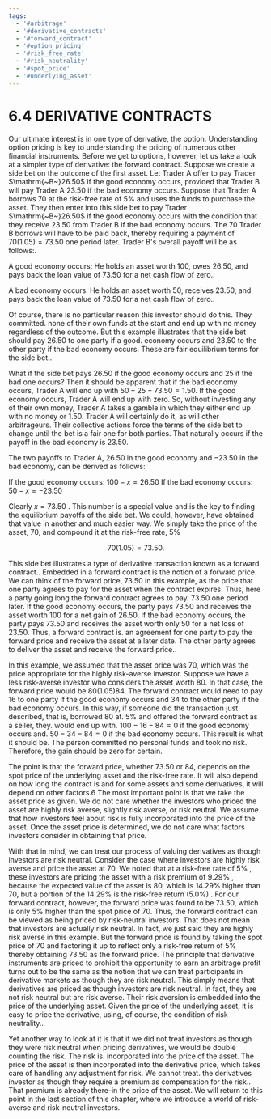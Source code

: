 ```yaml
---
tags:
  - '#arbitrage'
  - '#derivative_contracts'
  - '#forward_contract'
  - '#option_pricing'
  - '#risk_free_rate'
  - '#risk_neutrality'
  - '#spot_price'
  - '#underlying_asset'
---
```

# 6.4 DERIVATIVE CONTRACTS

Our ultimate interest is in one type of derivative, the option. Understanding option pricing is key to understanding the pricing of numerous other financial instruments. Before we get to options, however, let us take a look at a simpler type of derivative: the forward contract. Suppose we create a side bet on the outcome of the first asset. Let Trader A offer to pay Trader $\mathrm{~B~}26.50\$ if the good economy occurs, provided that Trader B will pay Trader A 23.50 if the bad economy occurs. Suppose that Trader A borrows 70 at the risk-free rate of $5\%$ and uses the funds to purchase the asset. They then enter into this side bet to pay Trader $\mathrm{~B~}26.50\$ if the good economy occurs with the condition that they receive 23.50 from Trader B if the bad economy occurs. The 70 Trader B borrows will have to be paid back, thereby requiring a payment of $70(1.05)=73.50$ one period later. Trader B's overall payoff will be as follows:.

A good economy occurs: He holds an asset worth 100, owes 26.50, and pays back the loan value of 73.50 for a net cash flow of zero..

A bad economy occurs: He holds an asset worth 50, receives 23.50, and pays back the loan value of 73.50 for a net cash flow of zero..

Of course, there is no particular reason this investor should do this. They committed. none of their own funds at the start and end up with no money regardless of the outcome. But this example illustrates that the side bet should pay 26.50 to one party if a good. economy occurs and 23.50 to the other party if the bad economy occurs. These are fair equilibrium terms for the side bet..

What if the side bet pays 26.50 if the good economy occurs and 25 if the bad one occurs? Then it should be apparent that if the bad economy occurs, Trader A will end up with $50+25-73.50=1.50.$ If the good economy occurs, Trader A will end up with zero. So, without investing any of their own money, Trader A takes a gamble in which they either end up with no money or 1.50. Trader A will certainly do it, as will other arbitrageurs. Their collective actions force the terms of the side bet to change until the bet is a fair one for both parties. That naturally occurs if the payoff in the bad economy is 23.50.

The two payoffs to Trader A, 26.50 in the good economy and $-23.50$ in the bad economy, can be derived as follows:

If the good economy occurs: $100-x=26.50$ If the bad economy occurs: $50-x=-23.50$

Clearly $x=73.50$ . This number is a special value and is the key to finding the equilibrium payoffs of the side bet. We could, however, have obtained that value in another and much easier way. We simply take the price of the asset, 70, and compound it at the risk-free rate, $5\%$

$$
70(1.05)=73.50.
$$

This side bet illustrates a type of derivative transaction known as a forward contract.. Embedded in a forward contract is the notion of a forward price. We can think of the forward price, 73.50 in this example, as the price that one party agrees to pay for the asset when the contract expires. Thus, here a party going long the forward contract agrees to pay. 73.50 one period later. If the good economy occurs, the party pays 73.50 and receives the asset worth 100 for a net gain of 26.50. If the bad economy occurs, the party pays 73.50 and receives the asset worth only 50 for a net loss of 23.50. Thus, a forward contract is. an agreement for one party to pay the forward price and receive the asset at a later date. The other party agrees to deliver the asset and receive the forward price..

In this example, we assumed that the asset price was 70, which was the price appropriate for the highly risk-averse investor. Suppose we have a less risk-averse investor who considers the asset worth 80. In that case, the forward price would be 80(1.05)84. The forward contract would need to pay 16 to one party if the good economy occurs and 34 to the other party if the bad economy occurs. In this way, if someone did the transaction just described, that is, borrowed 80 at. $5\%$ and offered the forward contract as a seller, they. would end up with. $100-16-84=0$ if the good economy occurs and. $50-34-84=0$ if the bad economy occurs. This result is what it should be. The person committed no personal funds and took no risk. Therefore, the gain should be zero for certain.

The point is that the forward price, whether 73.50 or 84, depends on the spot price of the underlying asset and the risk-free rate. It will also depend on how long the contract is and for some assets and some derivatives, it will depend on other factors.6 The most important point is that we take the asset price as given. We do not care whether the investors who priced the asset are highly risk averse, slightly risk averse, or risk neutral. We assume that how investors feel about risk is fully incorporated into the price of the asset. Once the asset price is determined, we do not care what factors investors consider in obtaining that price.

With that in mind, we can treat our process of valuing derivatives as though investors are risk neutral. Consider the case where investors are highly risk averse and price the asset at 70. We noted that at a risk-free rate of $5\%$ , these investors are pricing the asset with a risk premium of $9.29\%$ , because the expected value of the asset is 80, which is $14.29\%$ higher than 70, but a portion of the $14.29\%$ is the risk-free return $(5.0\%)$ . For our forward contract, however, the forward price was found to be 73.50, which is only $5\%$ higher than the spot price of 70. Thus, the forward contract can be viewed as being priced by risk-neutral investors. That does not mean that investors are actually risk neutral. In fact, we just said they are highly risk averse in this example. But the forward price is found by taking the spot price of 70 and factoring it up to reflect only a risk-free return of $5\%$ thereby obtaining 73.50 as the forward price. The principle that derivative instruments are priced to prohibit the opportunity to earn an arbitrage profit turns out to be the same as the notion that we can treat participants in derivative markets as though they are risk neutral. This simply means that derivatives are priced as though investors are risk neutral. In fact, they are not risk neutral but are risk averse. Their risk aversion is embedded into the price of the underlying asset. Given the price of the underlying asset, it is easy to price the derivative, using, of course, the condition of risk neutrality..

Yet another way to look at it is that if we did not treat investors as though they were risk neutral when pricing derivatives, we would be double counting the risk. The risk is. incorporated into the price of the asset. The price of the asset is then incorporated into the derivative price, which takes care of handling any adjustment for risk. We cannot treat. the derivatives investor as though they require a premium as compensation for the risk.. That premium is already there-in the price of the asset. We will return to this point in the last section of this chapter, where we introduce a world of risk-averse and risk-neutral investors.
